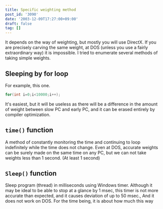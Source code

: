```yaml
---
title: Specific weighting method
post_id: '3090'
date: '2003-12-09T17:27:00+09:00'
draft: false
tag: []
---
```


It depends on the way of weighting, but mostly you will use DirectX. If you are precisely carving the same weight, at DOS (unless you use a fairly extraordinary way) it is impossible. I tried to enumerate several methods of taking simple weights.

## Sleeping by for loop

For example, this one.

```C
for(int i=0;i<10000;i++); 

```

It's easiest, but it will be useless as there will be a difference in the amount of weight between slow PC and early PC, and it can be erased entirely by compiler optimization.

## `time()` function

A method of constantly monitoring the time and continuing to loop indefinitely while the time does not change. Even at DOS, accurate weights can be surely made on the same time on any PC, but we can not take weights less than 1 second. (At least 1 second)

## `Sleep()` function

Sleep program (thread) in milliseconds using Windows timer. Although it may be ideal to be able to stop at a glance by 1 msec, this timer is not more accurate than expected, and it causes deviation of up to 50 msec., And it does not work on DOS. For the time being, it is about how much this way